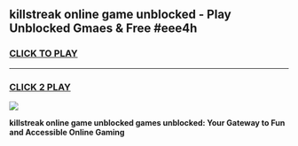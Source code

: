 
## killstreak online game unblocked - Play Unblocked Gmaes & Free #eee4h
<h3>
<a href="https://news.freeplayer.one?title=killstreak_online_game_unblocked&ref=26F">CLICK TO PLAY</a></h3>
<hr>

<h3>
<a href="https://news.freeplayer.one?title=killstreak_online_game_unblocked&ref=26F">CLICK 2 PLAY</a>
  
</h3>

<a href="https://news.freeplayer.one?title=killstreak_online_game_unblocked&ref=26F/"><img src="https://clearcache.store/games.png"></a>


**killstreak online game unblocked games unblocked: Your Gateway to Fun and Accessible Online Gaming**

